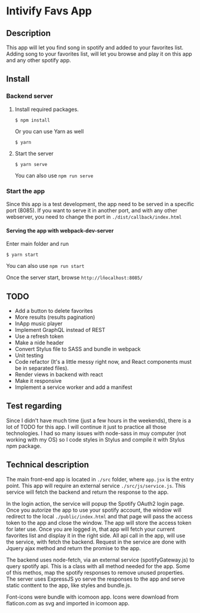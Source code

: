 # Intivify Favs App

## Description

This app will let you find song in spotify and added to your favorites list. Adding song to your favorites list, will let you browse and play it on this app and any other spotify app.

## Install

### Backend server

1. Install required packages.
    ```
    $ npm install
    ```
    Or you can use Yarn as well
    ```
    $ yarn
    ```
    
2. Start the server
    ```
    $ yarn serve
    ```
    You can also use ```npm run serve```
    
### Start the app
Since this app is a test development, the app need to be served in a specific port (8085). If you want to serve it in another port, and with any other webserver, you need to change the port in ``` ./dist/callback/index.html ```

#### Serving the app with webpack-dev-server

Enter main folder and run
```
$ yarn start
```
You can also use ```npm run start```

Once the server start,  browse ```http://lñocalhost:8085/```

## TODO
- Add a button to delete favorites
- More results (results pagination)
- InApp music player
- Implement GraphQL instead of REST
- Use a refresh token
- Make a nide header
- Convert Stylus file to SASS and bundle in webpack
- Unit testing
- Code refactor (It's a little messy right now, and React components must be in separated files).
- Render views in backend with react
- Make it responsive
- Implement a service worker and add a manifest

## Test regarding
Since I didn't have much time (just a few hours in the weekends), there is a lot of TODO for this app. I will continue it just to practice all those technologies.
I had so many issues with node-sass in muy computer (not working with my OS) so I code styles in Stylus and compile it with Stylus npm package.

## Technical description
The main front-end app is located in ```./src``` folder, where ```app.jsx``` is the entry point.
This app will require an external service ```./src/js/service.js```. This service will fetch the backend and return the response to the app.

In the login action, the service will popup the Spotify OAuth2 login page. Once you autorize the app to use your spotify account, the window will redirect to the local ```./public/index.html``` and that page will pass the access token to the app  and close the window. The app will store the access token for later use.
Once you are logged in, that app will fetch your current favorites list and display it in the right side. All api call in the app, will use the service, with fetch the backend. 
Request in the service are done with Jquery ajax method and return the promise to the app.

The backend uses node-fetch, via an external service (spotifyGateway.js) to query spotify api. This is a class with all method needed for the app. Some of this methos, map the spotify responses to remove unused properties.
The server uses ExpressJS yo serve the responses to the app and serve static conttent to the app, like styles and bundle.js.

Font-icons were bundle with icomoon app. Icons were download from flaticon.com as svg and imported in icomoon app.
